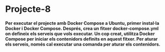 # Projecte-8

#### Per executar el projecte amb Docker Compose a Ubuntu, primer instal·la Docker i Docker Compose. Després, crea un fitxer docker-compose.yml on defineix els serveis que vols executar. Un cop creat, utilitza Docker Compose per iniciar els contenidors definits en aquest fitxer. Per aturar els serveis, només cal executar una comanda per aturar els contenidors.

</div>
